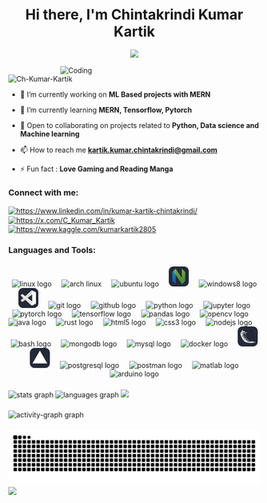 <!--horizontal divider(gradiant)-->
<!-- <img src=""> -->


<h1 align="center">Hi there, I'm Chintakrindi Kumar Kartik </h1>
<p align="center">
  <a href="https://github.com/DenverCoder1/readme-typing-svg"><img src="https://readme-typing-svg.herokuapp.com?font=Time+New+Roman&color=cyan&size=25&center=true&vCenter=true&width=600&height=100&lines=Aspiring+AI+and+ML+Engineer,;Exploring+Data+Science+and+MERN,;Computer+Science+(Data+Science)+@MUJ,;Passionate+about+Open+Source+/&+Research,;Love+learning+new+tech"></a>
</p>
<img align="right" alt="Coding" width="400" src="https://media1.giphy.com/media/v1.Y2lkPTc5MGI3NjExbDlpc21rN3BvdDZ2aHByMndweThqZzl6MGQwd3BnYTZ4ZnVwY3FhcSZlcD12MV9pbnRlcm5hbF9naWZfYnlfaWQmY3Q9Zw/3dhmyq6EKw2x7eFt4X/giphy.gif">

<p align="left"> <img src="https://komarev.com/ghpvc/?username=Ch-Kumar-Kartik&label=Profile%20views&color=0e75b6&style=flat" alt="Ch-Kumar-Kartik" /> </p>

- 🔭 I’m currently working on **ML Based projects with MERN**

- 🌱 I’m currently learning **MERN, Tensorflow, Pytorch**

- 💬 Open to collaborating on projects related to **Python, Data science and Machine learning**

- 📫 How to reach me **kartik.kumar.chintakrindi@gmail.com**

- ⚡ Fun fact : **Love Gaming and Reading Manga**


<h3 align="left">Connect with me:</h3>
<p align="left">
<a href="https://www.linkedin.com/in/kumar-kartik-chintakrindi/" target="blank"><img align="center" src="https://raw.githubusercontent.com/rahuldkjain/github-profile-readme-generator/master/src/images/icons/Social/linked-in-alt.svg" alt="https://www.linkedin.com/in/kumar-kartik-chintakrindi/" height="30" width="40" /></a>
<a href="https://x.com/C_Kumar_Kartik" target="blank"><img align="center" src="https://raw.githubusercontent.com/rahuldkjain/github-profile-readme-generator/master/src/images/icons/Social/twitter.svg" alt="https://x.com/C_Kumar_Kartik" height="30" width="40" /></a>
<a href="https://www.kaggle.com/kumarkartik2805" target="blank"><img align="center" src="https://raw.githubusercontent.com/rahuldkjain/github-profile-readme-generator/master/src/images/icons/Social/kaggle.svg" alt="https://www.kaggle.com/kumarkartik2805" height="30" width="40" /></a>  
</p>

<h3 align="left">Languages and Tools:</h3>


###

<div align="center">
  <img src="https://cdn.jsdelivr.net/gh/devicons/devicon/icons/linux/linux-original.svg" height="40" alt="linux logo"  />
  <img width="12" />
  <img src="https://github.com/tandpfun/skill-icons/raw/main/icons/Arch-Dark.svg" height="40" alt="arch linux" />
  <img width="12" />
  <img src="https://cdn.simpleicons.org/ubuntu/E95420" height="40" alt="ubuntu logo"  />
  <img width="12" />
  <img src="https://raw.githubusercontent.com/tandpfun/skill-icons/main/icons/NeoVim-Dark.svg" height="40" alt="neovim"  />
  <!-- <img src=""><img width="12" />
  <img src="https://raw.githubusercontent.com/tandpfun/skill-icons/main/icons/VIM-Dark.svg" height="40" alt="vim"  /> -->
  <img width="12" />
  <img src="https://cdn.jsdelivr.net/gh/devicons/devicon/icons/windows8/windows8-original.svg" height="40" alt="windows8 logo"  />
  <img width="12" />
  <img src="https://raw.githubusercontent.com/tandpfun/skill-icons/main/icons/VSCode-Dark.svg" height="40" alt="vs code"  />
  <img width="12" />
  <img src="https://cdn.simpleicons.org/git/F05032" height="40" alt="git logo"  />
  <img width="12" />
  <img src="https://skillicons.dev/icons?i=github" height="40" alt="github logo"  />
  <img width="12" />
  <img src="https://skillicons.dev/icons?i=py" height="40" alt="python logo"  />
  <img width="12" />
  <img src="https://cdn.simpleicons.org/jupyter/F37626" height="40" alt="jupyter logo"  />
  <!-- <img src=""> <img width="12" />
  <img src="https://raw.githubusercontent.com/tandpfun/skill-icons/main/icons/PyCharm-Dark.svg" height="40" alt="pycharm"  />-->
  <img width="12" />
  <img src="https://skillicons.dev/icons?i=pytorch" height="40" alt="pytorch logo"  />
  <img width="12" />
  <img src="https://skillicons.dev/icons?i=tensorflow" height="40" alt="tensorflow logo"  />
  <img width="12" />
  <img src="https://cdn.jsdelivr.net/gh/devicons/devicon/icons/pandas/pandas-original.svg" height="40" alt="pandas logo"  />
  <img width="12" />
  <img src="https://cdn.jsdelivr.net/gh/devicons/devicon/icons/opencv/opencv-original.svg" height="40" alt="opencv logo"  />
  <img width="12" />
  <img src="https://skillicons.dev/icons?i=java" height="40" alt="java logo"  />
  <img width="12" />
  <img src="https://skillicons.dev/icons?i=rust" height="40" alt="rust logo"  />
  <img width="12" />
  <img src="https://skillicons.dev/icons?i=html" height="40" alt="html5 logo"  />
  <img width="12" />
  <img src="https://skillicons.dev/icons?i=css" height="40" alt="css3 logo"  />
  <img width="12" />
  <img src="https://skillicons.dev/icons?i=nodejs" height="40" alt="nodejs logo"  />
  <img width="12" />
  <img src="https://cdn.simpleicons.org/gnubash/4EAA25" height="40" alt="bash logo"  />
  <img width="12" />
  <img src="https://skillicons.dev/icons?i=mongodb" height="40" alt="mongodb logo"  />
  <img width="12" />
  <img src="https://cdn.simpleicons.org/mysql/4479A1" height="40" alt="mysql logo"  />
  <img width="12" />
  <img src="https://cdn.simpleicons.org/docker/2496ED" height="40" alt="docker logo"  />
  <img width="12" />
  <img src="https://raw.githubusercontent.com/tandpfun/skill-icons/main/icons/Flask-Dark.svg" height="40" alt="docker logo"  />
  <img width="12" />
  <img src="https://raw.githubusercontent.com/tandpfun/skill-icons/main/icons/Vercel-Dark.svg" height="40" alt="vercel"  />
  <img width="12" />
  <img src="https://cdn.jsdelivr.net/gh/devicons/devicon/icons/postgresql/postgresql-original.svg" height="40" alt="postgresql logo"  />
  <img width="12" />
  <img src="https://cdn.simpleicons.org/postman/FF6C37" height="40" alt="postman logo"  />
  <img width="12" />
  <img src="https://skillicons.dev/icons?i=matlab" height="40" alt="matlab logo"  />
  <img width="12" />

  <img src="https://skillicons.dev/icons?i=arduino" height="40" alt="arduino logo"  />
</div>

###


###

<div align="center">
</div>

###

###

<div align="right">
  
</div>

<div align="left">
  <img src="https://github-readme-stats.vercel.app/api?username=Ch-Kumar-Kartik&hide_title=false&hide_rank=false&show_icons=true&include_all_commits=true&count_private=true&disable_animations=false&card_width=80&theme=dracula&locale=en&hide_border=false&order=1" height="150" alt="stats graph"/>
  <img src="https://github-readme-stats.vercel.app/api/top-langs?username=Ch-Kumar-Kartik&locale=en&hide_title=false&layout=compact&card_width=160&langs_count=5&theme=dracula&hide_border=false&order=2" height="150" alt="languages graph" />
  <img height="200" src="https://media.giphy.com/media/v1.Y2lkPTc5MGI3NjExNnZhZmNrb2Ixbm12N2M0a2Z1bXB0Nmh0N3Z0dTgxZzhpajVmbTk4cyZlcD12MV9naWZzX3NlYXJjaCZjdD1n/a6pzK009rlCak/giphy.gif"  />
</div>

###

<img src="https://github-readme-activity-graph.vercel.app/graph?username=Ch-Kumar-Kartik&radius=16&theme=react&area=true&order=5" height="300" alt="activity-graph graph"  />

###

<img src="https://raw.githubusercontent.com/Ch-Kumar-Kartik/Ch-Kumar-Kartik/output/snake.svg" alt="Snake animation" />

<!--horizontal divider(gradiant)-->
<img src="https://user-images.githubusercontent.com/73097560/115834477-dbab4500-a447-11eb-908a-139a6edaec5c.gif">
